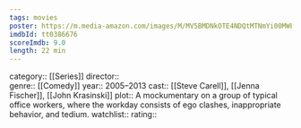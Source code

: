 ```yaml
---
tags: movies
poster: https://m.media-amazon.com/images/M/MV5BMDNkOTE4NDQtMTNmYi00MWE0LWE4ZTktYTc0NzhhNWIzNzJiXkEyXkFqcGdeQXVyMzQ2MDI5NjU@._V1_SX300.jpg
imdbId: tt0386676
scoreImdb: 9.0
length: 22 min
---
```


category:: [[Series]]
director::  
genre:: [[Comedy]]
year:: 2005–2013
cast:: [[Steve Carell]], [[Jenna Fischer]], [[John Krasinski]]
plot:: A mockumentary on a group of typical office workers, where the workday consists of ego clashes, inappropriate behavior, and tedium.
watchlist::
rating::
